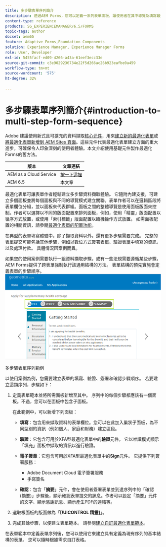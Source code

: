 ```yaml
---
title: 多步驟表單序列簡介
description: 透過AEM Forms，您可以定義一系列表單面板，讓使用者在其中導覽及填寫最適化表單。
content-type: reference
products: SG_EXPERIENCEMANAGER/6.5/FORMS
topic-tags: author
docset: aem65
feature: Adaptive Forms,Foundation Components
solution: Experience Manager, Experience Manager Forms
role: User, Developer
exl-id: 5455facf-ed09-4266-a43a-61eef3ecc33e
source-git-commit: c3e9029236734e22f5d266ac26b923eafbe0a459
workflow-type: tm+mt
source-wordcount: '575'
ht-degree: 32%

---
```


# 多步驟表單序列簡介{#introduction-to-multi-step-form-sequence}

<span class="preview">Adobe 建議使用新式且可擴充的資料擷取[核心元件](https://experienceleague.adobe.com/docs/experience-manager-core-components/using/adaptive-forms/introduction.html)，用來[建立新的最適化表單](/help/forms/using/create-an-adaptive-form-core-components.md)或[將最適化表單新增到 AEM Sites 頁面](/help/forms/using/create-or-add-an-adaptive-form-to-aem-sites-page.md)。這些元件代表最適化表單建立方面的重大進步，可確保令人印象深刻的使用者體驗。本文介紹使用基礎元件製作最適化Forms的舊方法。</span>

| 版本 | 文章連結 |
| -------- | ---------------------------- |
| AEM as a Cloud Service  | [按一下這裡](https://experienceleague.adobe.com/docs/experience-manager-cloud-service/content/forms/adaptive-forms-authoring/authoring-adaptive-forms-foundation-components/configure-layout-of-an-adaptive-form/introduction-form-sequence.html) |
| AEM 6.5 | 本文章 |


最適化表單可讓表單作者輕鬆建立多步驟資料擷取體驗。 它隨附內建支援，可建立多個面板並將每個面板與不同的導覽模式建立關聯。表單作者可以在邏輯區段將表單欄位分組，並以面板來代表群組。面板之間的整體導覽是使用面板版面來控制。作者可以選擇以不同的版面配置來排列面板，例如，使用「精靈」版面配置以循序方式放置，或使用「索引標籤」版面配置以臨機操作方式放置。 如需面板配置的相關資訊，請參閱[最適化表單的配置功能](../../forms/using/layout-capabilities-adaptive-forms.md)。

在典型的表單填寫體驗中，除了擷取資料以外，還有更多步驟需要完成。 完整的表單提交可能包括其他步驟，例如以數位方式簽署表單、驗證表單中填寫的資訊，以及處理付款。 具體情況因案例而異。

如果您的使用案例需要執行一組資料擷取步驟，或有一些法規需要遵循某些步驟，AEM Forms提供了跨表單強制執行該通用結構的方法。 表單結構的預先實施會定義表單的步驟順序。 ![多步驟表單序列範例](assets/formpipeline.png)

多步驟表單序列範例

以使用案例為例，您需要建立表單的填寫、驗證、簽署和確認步驟順序。 若要建立這類序列，步驟如下：

1. 定義表單範本並將所需面板新增至其中。 序列中的每個步驟都應該有一個面板。不過，您可以在面板中包含子面板。

   在此範例中，可以新增下列面板：

   * **填寫**：包含用來擷取資料的表單欄位。您可以在此加入巢狀子面板，為不同型別的資訊（例如個人、家庭和財務）建立區段。

   * **驗證**：它包含可用於XFA型最適化表單中的&#x200B;**驗證**&#x200B;元件。 它以唯讀模式顯示「填充」面板中擷取的資訊以進行驗證。

   * **電子簽章**：它包含可用於XFA型最適化表單中的&#x200B;**Sign**&#x200B;元件。 它提供下列簽署服務：

      * Adobe Document Cloud 電子簽署服務
      * 手寫簽名

   * **確認**：包含「**摘要**」元件，會在使用者簽署表單並到達序列中的「確認 (摘要)」步驟後，顯示確認表單提交的訊息。作者可以設定「摘要」元件的文字、顯示感謝訊息、顯示產生PDF的連結等。

1. 選取根面板的版面做為「**[!UICONTROL 精靈]**」。
1. 完成其餘步驟，以便建立表單範本。 請參閱[建立自訂最適化表單範本](../../forms/using/custom-adaptive-forms-templates.md)。

在表單範本中定義表單序列後，您可以使用它來建立具有定義為現有序列的基本結構的表單。 您可以隨時根據需求自訂表格。
